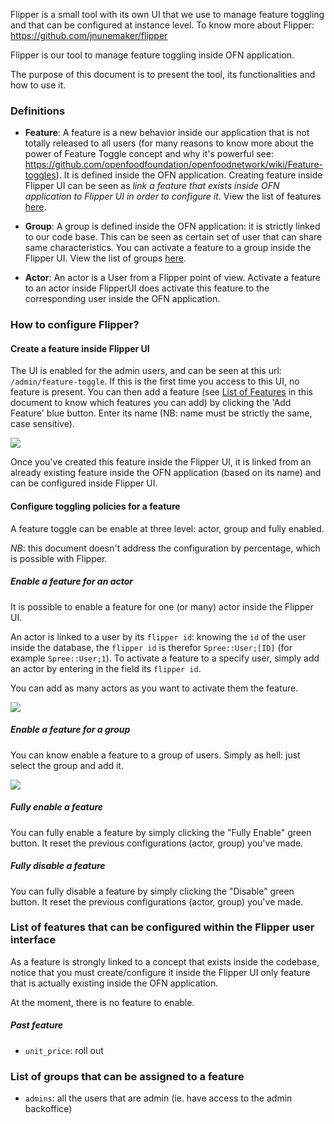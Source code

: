 
Flipper is a small tool with its own UI that we use to manage feature toggling and that can be configured at instance level. To know more about Flipper: https://github.com/jnunemaker/flipper

Flipper is our tool to manage feature toggling inside OFN application.

The purpose of this document is to present the tool, its functionalities and how to use it.

### Definitions
* **Feature**: A feature is a new behavior inside our application that is not totally released to all users (for many reasons to know more about the power of Feature Toggle concept and why it's powerful see: https://github.com/openfoodfoundation/openfoodnetwork/wiki/Feature-toggles). It is defined inside the OFN application. Creating feature inside Flipper UI can be seen as _link a feature that exists inside OFN application to Flipper UI in order to configure it_. View the list of features [here](#list-of-features-that-can-be-configured-within-the-flipper-user-interface).

* **Group**: A group is defined inside the OFN application: it is strictly linked to our code base. This can be seen as certain set of user that can share same characteristics. You can activate a feature to a group inside the Flipper UI. View the list of groups [here](#list-of-groups-that-can-be-assigned-to-a-feature).

* **Actor**: An actor is a User from a Flipper point of view. Activate a feature to an actor inside FlipperUI does activate this feature to the corresponding user inside the OFN application. 

### How to configure Flipper?

#### Create a feature inside Flipper UI
The UI is enabled for the admin users, and can be seen at this url: `/admin/feature-toggle`.
If this is the first time you access to this UI, no feature is present. You can then add a feature (see [List of Features](#list-of-features-that-can-be-configured-within-the-flipper-user-interface) in this document to know which features you can add) by clicking the 'Add Feature' blue button. Enter its name (NB: name must be strictly the same, case sensitive).

<div >
  <img src="https://user-images.githubusercontent.com/296452/114878834-ee4acc00-9e00-11eb-9b27-bca3c4369911.png">
</span>

Once you've created this feature inside the Flipper UI, it is linked from an already existing feature inside the OFN application (based on its name) and can be configured inside Flipper UI.

#### Configure toggling policies for a feature

A feature toggle can be enable at three level: actor, group and fully enabled. 

_NB_: this document doesn't address the configuration by percentage, which is possible with Flipper. 

##### Enable a feature for an actor
It is possible to enable a feature for one (or many) actor inside the Flipper UI. 

An actor is linked to a user by its `flipper id`: knowing the `id` of the user inside the database, the `flipper id` is therefor `Spree::User;[ID]` (for example `Spree::User;1`). To activate a feature to a specify user, simply add an actor by entering in the field its `flipper id`.

You can add as many actors as you want to activate them the feature.
<div>
  <img src="https://user-images.githubusercontent.com/296452/114878154-3ddcc800-9e00-11eb-86f9-900152025fbc.gif" />
</div>

##### Enable a feature for a group
You can know enable a feature to a group of users. Simply as hell: just select the group and add it.
<div>
<img src="https://user-images.githubusercontent.com/296452/114878164-3fa68b80-9e00-11eb-8950-3fd26028f49d.gif" />
<div>

##### Fully enable a feature
You can fully enable a feature by simply clicking the "Fully Enable" green button. It reset the previous configurations (actor, group) you've made.

##### Fully disable a feature
You can fully disable a feature by simply clicking the "Disable" green button. It reset the previous configurations (actor, group) you've made.


### List of features that can be configured within the Flipper user interface
As a feature is strongly linked to a concept that exists inside the codebase, notice that you must create/configure it inside the Flipper UI only feature that is actually existing inside the OFN application. 

At the moment, there is no feature to enable.

##### Past feature
 - `unit_price`: roll out

### List of groups that can be assigned to a feature
* `admins`: all the users that are admin (ie. have access to the admin backoffice)




